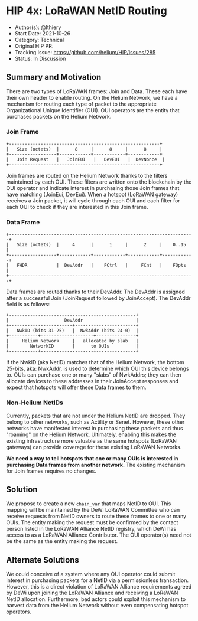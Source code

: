 # HIP 4x: LoRaWAN NetID Routing

- Author(s): @lthiery
- Start Date: 2021-10-26
- Category: Technical
- Original HIP PR: 
- Tracking Issue: https://github.com/helium/HIP/issues/285
- Status: In Discussion

## Summary and Motivation
[motivation]: #motivation

There are two types of LoRaWAN frames: Join and Data. These each have their own
header to enable routing. On the Helium Network, we have a mechanism for
routing each type of packet to the appropriate Organizational Unique Identifier
(OUI). OUI operators are the entity that purchases packets on the Helium
Network.

### Join Frame
```
+---------------------------------------------------------+
|   Size (octets)  |      8     |      8     |      8     |
+------------------+------------+------------+------------+
|   Join Request   |   JoinEUI   |   DevEUI   |  DevNonce  |
+---------------------------------------------------------+
```
Join frames are routed on the Helium Network thanks to the filters maintained
by each OUI. These filters are written onto the blockchain by the OUI operator
and indicate interest in purchasing those Join frames that have matching
(JoinEui, DevEui). When a hotspot (LoRaWAN gateway) receives a Join packet,
it will cycle through each OUI and each filter for each OUI to check if they
are interested in this Join frame.

### Data Frame
```
+----------------------------------------------------------------------+
|   Size (octets)  |     4      |      1     |      2     |    0..15   |
+------------------+------------+------------+------------+------------+
|   FHDR           |  DevAddr   |    FCtrl   |     FCnt   |    FOpts   |
+----------------------------------------------------------------------+
```
Data frames are routed thanks to their DevAddr. The DevAddr is assigned after
a successful Join (JoinRequest followed by JoinAccept). The DevAddr field is as
follows:
```
+------------------------------------------------+
|                     DevAddr                    |
+------------------------+-----------------------+
|   NwkID (bits 31–25)   |  NwkAddr (bits 24–0)  |
+-----------+--------------------+---------------+
|     Helium Network     |   allocated by slab   | 
|        NetworkID       |      to OUIs          |
+-----------+--------------------+---------------+
```

If the NwkID (aka NetID) matches that of the Helium Network, the bottom 25-bits,
aka: NwkAddr, is used to determine which OUI this device belongs to. OUIs can
purchase one or many "slabs" of NwkAddrs; they can then allocate devices to
these addresses in their JoinAccept responses and expect that hotspots will
offer these Data frames to them.

### Non-Helium NetIDs

Currently, packets that are not under the Helium NetID are dropped. They belong
to other networks, such as Actility or Senet. However, these other networks
have manifested interest in purchasing these packets and thus "roaming" on the
Helium Network. Ultimately, enabling this makes the existing infrastructure
more valuable as the same hotspots (LoRaWAN gateways) can provide coverage for
these existing LoRaWAN Networks.

**We need a way to tell hotspots that one or many OUIs is interested in 
purchasing Data frames from another network.** The existing mechanism for Join
frames requires no changes.

## Solution
[solution]: #solution

We propose to create a new `chain_var` that maps NetID to OUI. This mapping
will be maintained by the DeWi LoRaWAN Committee who can receive requests from
NetID owners to route these frames to one or many OUIs. The entity making the
request must be confirmed by the contact person listed in the LoRaWAN Alliance
NetID registry, which DeWi has access to as a LoRaWAN Alliance Contributor. The
OUI operator(s) need not be the same as the entity making the request.

## Alternate Solutions
[alternate-solutions]: #alternate-solutions

We could conceive of a system where any OUI operator could submit interest in
purchasing packets for a NetID via a permissionless transaction. However, this
is a direct violation of LoRaWAN Alliance requirements agreed by DeWi upon 
joining the LoRaWAN Alliance and receiving a LoRaWAN NetID allocation. 
Furthermore, bad actors could exploit this mechanism to harvest data from the
Helium Network without even compensating hotspot operators.